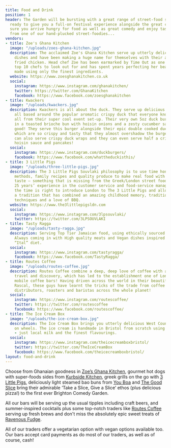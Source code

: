 ```yaml
---
title: Food and Drink
position: 1
header: The Garden will be bursting with a great range of street-food stalls and bars
  ready to give you a full-on festival experience alongside the great comedy. Make
  sure you arrive hungry for food as well as great comedy and enjoy tasty morsels
  from one of our hand-plucked street-foodies...
vendors:
- title: Zoe's Ghana Kitchen
  image: "/uploads/zoes-ghana-kitchen.jpg"
  description: The acclaimed Zoe's Ghana Kitchen serve up utterly delicious Ghanaian
    dishes and have been making a huge name for themselves with their amazing jollof
    fried chicken. Head chef Zoe has been earmarked by Time Out as one of London's
    top 10 chefs to look out for and has spent years perfecting her beautiful recipes
    made using only the finest ingredients.
  website: https://www.zoesghanakitchen.co.uk
  social:
    instagram: https://www.instagram.com/ghanakitchen/
    twitter: https://twitter.com/GhanaKitchen
    facebook: https://www.facebook.com/zoesghanakitchen
- title: Kwackers
  image: "/uploads/kwackers.jpg"
  description: Kwackers is all about the duck. They serve up delicious food that is
    all based around the popular aromatic crispy duck that everyone knows and loves,
    all from their super cool event set-up. Their very own 5oz duck burgers served
    in a toasted brioche bun with hoisin onions and a zesty cucumber salad are unbelievably
    good! They serve this burger alongside their epic double cooked duck fat chips,
    which are so crispy and tasty that they almost overshadow the burger itself! They
    can also serve crispy duck wraps and they can even serve half a crispy duck with
    hoisin sauce and pancakes!
  social:
    instagram: https://www.instagram.com/duckburgers/
    facebook: https://www.facebook.com/whattheduckisthis/
- title: 3 Little Pigs
  image: "/uploads/three-little-pigs.jpg"
  description: The 3 Little Pigs Souvlaki philosophy is to use time honoured cooking
    methods, family recipes and quality produce to make real food with integrity and
    taste – something that is missing from the Greek/London street food scene. With
    25 years’ experience in the customer service and food-service management industry,
    the time is right to introduce London to The 3 Little Pigs and allow it to experience
    a tradition that has combined an amazing childhood memory, traditional cooking
    techniques and a love of BBQ.
  website: https://www.the3littlepigsldn.com
  social:
    instagram: https://www.instagram.com/3lpsouvlaki/
    twitter: https://twitter.com/3LPSOUVLAKI
- title: Tasty Ragga
  image: "/uploads/tasty-ragga.jpg"
  description: Serving Top Tier Jamaican food, using ethically sourced ingredients.
    Always coming in with High quality meats and Vegan dishes inspired by the Rastafari
    “Ital” diet.
  social:
    instagram: https://www.instagram.com/tastyragga/
    facebook: https://www.facebook.com/TastyRagga/
- title: Routes Coffee
  image: "/uploads/routes-coffee.jpg"
  description: Routes Coffee combine a deep, deep love of coffee with a passion for
    travel and discovery, which has led to the establishment one of London's finest
    mobile coffee bars! Having driven across the world in their beautiful 1989 Bedford
    Rascal, these guys have learnt the tricks of the trade from coffee bean farmers,
    distributors, roasters and baristas across the whole planet!
  social:
    instagram: https://www.instagram.com/routescoffee/
    twitter: https://twitter.com/routescoffee
    facebook: https://www.facebook.com/routescoffee/
- title: The Ice Cream Box
  image: "/uploads/the-ice-cream-box.jpg"
  description: The Ice Cream Box brings you utterly delicious West Country ice cream
    on wheels. The ice cream is handmade in Bristol from scratch using natural ingredients
    - just local milk and the finest flavourings.
  social:
    instagram: https://www.instagram.com/theicecreamboxbristol/
    twitter: https://twitter.com/TheIceCreamBox
    facebook: https://www.facebook.com/theicecreamboxbristol/
layout: food-and-drink
---
```


Choose from Ghanaian goodness in [Zoe’s Ghana Kitchen](https://www.zoesghanakitchen.co.uk), gourmet hot dogs with super-foods sides from [Kurbside Kitchen](http://kurbsidekitchen.co.uk), greek grills on the go with [3 Little Pigs](https://www.the3littlepigsldn.com), deliciously light steamed bao buns from [You Boa](https://www.instagram.com/youbaomi/) and [The Good Slice](https://www.thegood-slice.com) bring their admirable ‘Take a Slice, Give a Slice’ ethos (plus delicious pizza!) to the first ever Brighton Comedy Garden.

All our bars will be serving up the usual tipples including craft beers, and summer-inspired cocktails plus some top-notch traders like [Routes Coffee](https://www.routescoffee.co.uk) serving up fresh brews and don't miss the absolutely epic sweet treats of [Ravenous Fudge](https://ravenousfudge.com).

All of our traders offer a vegetarian option with vegan options available too. Our bars accept card payments as do most of our traders, as well as of course, cash!